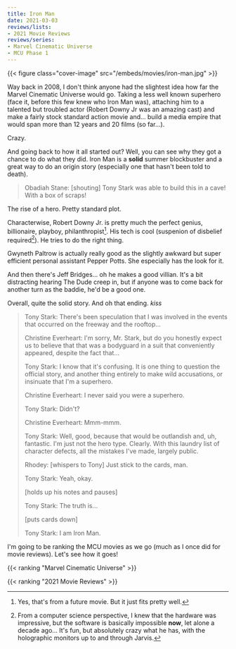 ```yaml
---
title: Iron Man
date: 2021-03-03
reviews/lists:
- 2021 Movie Reviews
reviews/series:
- Marvel Cinematic Universe
- MCU Phase 1
---
```

{{< figure class="cover-image" src="/embeds/movies/iron-man.jpg" >}}

Way back in 2008, I don't think anyone had the slightest idea how far the Marvel Cinematic Universe would go. Taking a less well known superhero (face it, before this few knew who Iron Man was), attaching him to a talented but troubled actor (Robert Downy Jr was an amazing cast) and make a fairly stock standard action movie and... build a media empire that would span more than 12 years and 20 films (so far...).

Crazy. 

And going back to how it all started out? Well, you can see why they got a chance to do what they did. Iron Man is a **solid** summer blockbuster and a great way to do an origin story (especially one that hasn't been told to death). 

<blockquote>Obadiah Stane: [shouting] Tony Stark was able to build this in a cave! With a box of scraps! </blockquote>

The rise of a hero. Pretty standard plot. 

Characterwise, Robert Downy Jr. is pretty much the perfect genius, billionaire, playboy, philanthropist[^avengers]. His tech is cool (suspenion of disbelief required[^computers]). He tries to do the right thing. 

Gwyneth Paltrow is actually really good as the slightly awkward but super efficient personal assistant Pepper Potts. She especially has the look for it. 

And then there's Jeff Bridges... oh he makes a good villian. It's a bit distracting hearing The Dude creep in, but if anyone was to come back for another turn as the baddie, he'd be a good one. 

Overall, quite the solid story. And oh that ending. *kiss*

<blockquote>
Tony Stark: There's been speculation that I was involved in the events that occurred on the freeway and the rooftop...

Christine Everheart: I'm sorry, Mr. Stark, but do you honestly expect us to believe that that was a bodyguard in a suit that conveniently appeared, despite the fact that...

Tony Stark: I know that it's confusing. It is one thing to question the official story, and another thing entirely to make wild accusations, or insinuate that I'm a superhero.

Christine Everheart: I never said you were a superhero.

Tony Stark: Didn't?

Christine Everheart: Mmm-mmm.

Tony Stark: Well, good, because that would be outlandish and, uh, fantastic. I'm just not the hero type. Clearly. With this laundry list of character defects, all the mistakes I've made, largely public.

Rhodey: [whispers to Tony] Just stick to the cards, man.

Tony Stark: Yeah, okay.

[holds up his notes and pauses]

Tony Stark: The truth is...

[puts cards down]

Tony Stark: I am Iron Man. 
</blockquote>

I'm going to be ranking the MCU movies as we go (much as I once did for movie reviews). Let's see how it goes!

{{< ranking "Marvel Cinematic Universe" >}}

{{< ranking "2021 Movie Reviews" >}}

[^avengers]: Yes, that's from a future movie. But it just fits pretty well. 

[^computers]: From a computer science perspective, I knew that the hardware was impressive, but the software is basically impossible **now**, let alone a decade ago... It's fun, but absolutely crazy what he has, with the holographic monitors up to and through Jarvis. 